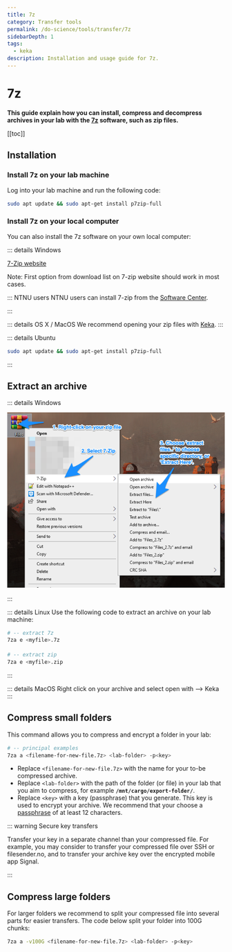 ```yaml
---
title: 7z
category: Transfer tools
permalink: /do-science/tools/transfer/7z
sidebarDepth: 1
tags:
  - keka
description: Installation and usage guide for 7z.
---
```


# 7z

**This guide explain how you can install, compress and decompress archives in your lab with the [7z](https://www.7-zip.org/7z.html) software, such as zip files.**

[[toc]]

## Installation

### Install 7z on your lab machine

Log into your lab machine and run the following code:

```bash
sudo apt update && sudo apt-get install p7zip-full
```

### Install 7z on your local computer

You can also install the 7z software on your own local computer:

::: details Windows


[7-Zip website](https://www.7-zip.org/download.html)

Note: First option from download list on 7-zip website should work in most cases.

  ::: NTNU users
  NTNU users can install 7-zip from the [Software Center](https://innsida.ntnu.no/wiki/-/wiki/English/Software+overview).

:::


::: details OS X / MacOS
We recommend opening your zip files with [Keka](https://www.keka.io/en/).
:::


::: details Ubuntu

```bash
sudo apt update && sudo apt-get install p7zip-full
```

:::


## Extract an archive

::: details Windows

![7zip_picture](./images/1.picture_7-zip.png)

:::

::: details Linux
Use the following code to extract an archive on your lab machine: 

```bash
# -- extract 7z
7za e <myfile>.7z

# -- extract zip
7za e <myfile>.zip
```
:::

::: details MacOS
Right click on your archive and select open with --> Keka
::: 



## Compress small folders

This command allows you to compress and encrypt a folder in your lab:

```bash
# -- principal examples
7za a <filename-for-new-file.7z> <lab-folder> -p<key>
```

- Replace `<filename-for-new-file.7z>` with the name for your to-be compressed archive.
- Replace `<lab-folder>` with the path of the folder (or file) in your lab that you aim to compress, for example **`/mnt/cargo/export-folder/`**.
- Replace `<key>` with a key (passphrase) that you generate. This key is used to encrypt your archive. We recommend that your choose a [passphrase](/do-science/getting-started/configure-ssh/#_3-2-design-a-passphrase) of at least 12 characters.

::: warning Secure key transfers

Transfer your key in a separate channel than your compressed file. For example, you may consider to transfer your compressed file over SSH or filesender.no, and to transfer your archive key over the encrypted mobile app Signal.

:::

## Compress large folders

For larger folders we recommend to split your compressed file into several parts for easier transfers. The code below split your folder into 100G chunks:

```bash
7za a -v100G <filename-for-new-file.7z> <lab-folder> -p<key>
```

